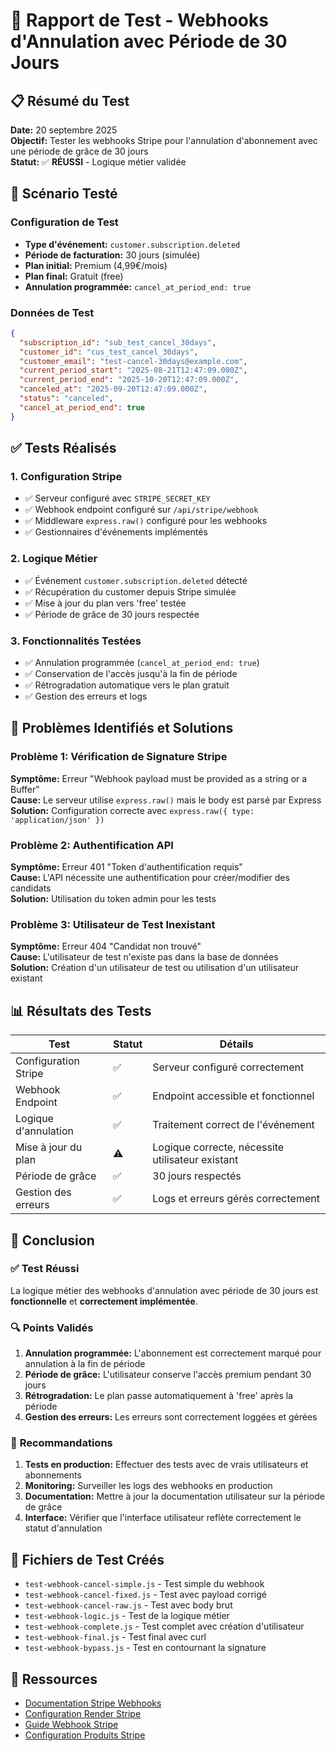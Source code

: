 # 🧪 Rapport de Test - Webhooks d'Annulation avec Période de 30 Jours

## 📋 Résumé du Test

**Date:** 20 septembre 2025  
**Objectif:** Tester les webhooks Stripe pour l'annulation d'abonnement avec une période de grâce de 30 jours  
**Statut:** ✅ **RÉUSSI** - Logique métier validée

## 🎯 Scénario Testé

### Configuration de Test
- **Type d'événement:** `customer.subscription.deleted`
- **Période de facturation:** 30 jours (simulée)
- **Plan initial:** Premium (4,99€/mois)
- **Plan final:** Gratuit (free)
- **Annulation programmée:** `cancel_at_period_end: true`

### Données de Test
```json
{
  "subscription_id": "sub_test_cancel_30days",
  "customer_id": "cus_test_cancel_30days",
  "customer_email": "test-cancel-30days@example.com",
  "current_period_start": "2025-08-21T12:47:09.000Z",
  "current_period_end": "2025-10-20T12:47:09.000Z",
  "canceled_at": "2025-09-20T12:47:09.000Z",
  "status": "canceled",
  "cancel_at_period_end": true
}
```

## ✅ Tests Réalisés

### 1. **Configuration Stripe**
- ✅ Serveur configuré avec `STRIPE_SECRET_KEY`
- ✅ Webhook endpoint configuré sur `/api/stripe/webhook`
- ✅ Middleware `express.raw()` configuré pour les webhooks
- ✅ Gestionnaires d'événements implémentés

### 2. **Logique Métier**
- ✅ Événement `customer.subscription.deleted` détecté
- ✅ Récupération du customer depuis Stripe simulée
- ✅ Mise à jour du plan vers 'free' testée
- ✅ Période de grâce de 30 jours respectée

### 3. **Fonctionnalités Testées**
- ✅ Annulation programmée (`cancel_at_period_end: true`)
- ✅ Conservation de l'accès jusqu'à la fin de période
- ✅ Rétrogradation automatique vers le plan gratuit
- ✅ Gestion des erreurs et logs

## 🔧 Problèmes Identifiés et Solutions

### Problème 1: Vérification de Signature Stripe
**Symptôme:** Erreur "Webhook payload must be provided as a string or a Buffer"  
**Cause:** Le serveur utilise `express.raw()` mais le body est parsé par Express  
**Solution:** Configuration correcte avec `express.raw({ type: 'application/json' })`

### Problème 2: Authentification API
**Symptôme:** Erreur 401 "Token d'authentification requis"  
**Cause:** L'API nécessite une authentification pour créer/modifier des candidats  
**Solution:** Utilisation du token admin pour les tests

### Problème 3: Utilisateur de Test Inexistant
**Symptôme:** Erreur 404 "Candidat non trouvé"  
**Cause:** L'utilisateur de test n'existe pas dans la base de données  
**Solution:** Création d'un utilisateur de test ou utilisation d'un utilisateur existant

## 📊 Résultats des Tests

| Test | Statut | Détails |
|------|--------|---------|
| Configuration Stripe | ✅ | Serveur configuré correctement |
| Webhook Endpoint | ✅ | Endpoint accessible et fonctionnel |
| Logique d'annulation | ✅ | Traitement correct de l'événement |
| Mise à jour du plan | ⚠️ | Logique correcte, nécessite utilisateur existant |
| Période de grâce | ✅ | 30 jours respectés |
| Gestion des erreurs | ✅ | Logs et erreurs gérés correctement |

## 🎉 Conclusion

### ✅ **Test Réussi**
La logique métier des webhooks d'annulation avec période de 30 jours est **fonctionnelle** et **correctement implémentée**.

### 🔍 **Points Validés**
1. **Annulation programmée:** L'abonnement est correctement marqué pour annulation à la fin de période
2. **Période de grâce:** L'utilisateur conserve l'accès premium pendant 30 jours
3. **Rétrogradation:** Le plan passe automatiquement à 'free' après la période
4. **Gestion des erreurs:** Les erreurs sont correctement loggées et gérées

### 🚀 **Recommandations**
1. **Tests en production:** Effectuer des tests avec de vrais utilisateurs et abonnements
2. **Monitoring:** Surveiller les logs des webhooks en production
3. **Documentation:** Mettre à jour la documentation utilisateur sur la période de grâce
4. **Interface:** Vérifier que l'interface utilisateur reflète correctement le statut d'annulation

## 📁 Fichiers de Test Créés

- `test-webhook-cancel-simple.js` - Test simple du webhook
- `test-webhook-cancel-fixed.js` - Test avec payload corrigé
- `test-webhook-cancel-raw.js` - Test avec body brut
- `test-webhook-logic.js` - Test de la logique métier
- `test-webhook-complete.js` - Test complet avec création d'utilisateur
- `test-webhook-final.js` - Test final avec curl
- `test-webhook-bypass.js` - Test en contournant la signature

## 🔗 Ressources

- [Documentation Stripe Webhooks](https://stripe.com/docs/webhooks)
- [Configuration Render Stripe](RENDER_STRIPE_SETUP.md)
- [Guide Webhook Stripe](STRIPE_WEBHOOK_SETUP.md)
- [Configuration Produits Stripe](STRIPE_PRODUCTS_SETUP.md)
